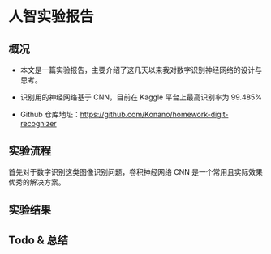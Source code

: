 # 人智实验报告

## 概况

- 本文是一篇实验报告，主要介绍了这几天以来我对数字识别神经网络的设计与思考。

- 识别用的神经网络基于 CNN，目前在 Kaggle 平台上最高识别率为 99.485%

- Github 仓库地址：https://github.com/Konano/homework-digit-recognizer

## 实验流程

首先对于数字识别这类图像识别问题，卷积神经网络 CNN 是一个常用且实际效果优秀的解决方案。

## 实验结果

## Todo & 总结

